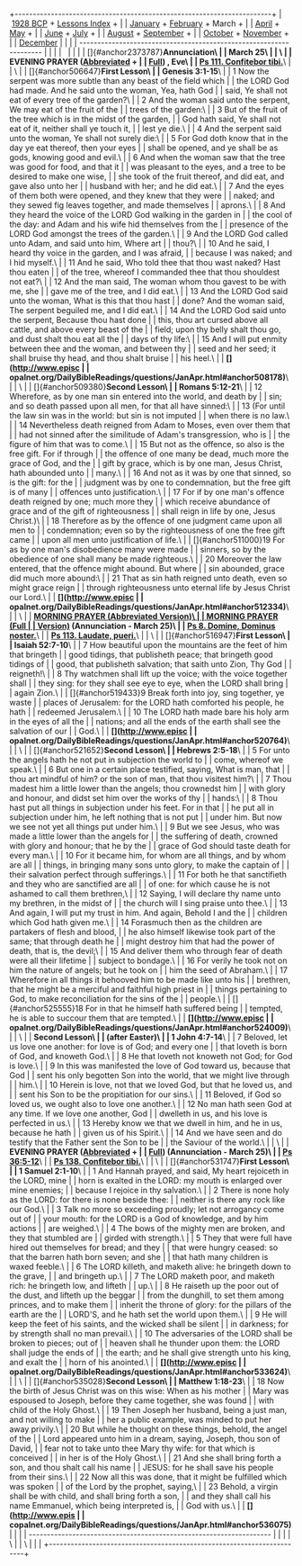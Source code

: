 +-----------------------------------------------------------------------+
|  [1928 BCP](../index.html) + [Lessons Index](index.html) +            |
| [January](FixedJan.html) + [February](FixedFeb.html) + March +        |
| [April](FixedApril.html) + [May](FixedMay.html) +                     |
| [June](FixedJune.html) + [July](FixedJuly.html) +                     |
| [August](FixedAugust.html) + [September](FixedSeptember.html) +       |
| [October](FixedOctober.html) + [November](FixedNov.html) +            |
| [December](FixedDec.html)                                             |
|                                                                       |
| -------------------------------------------------------------------   |
|                                                                       |
|                                                                       |
|                                                                       |
| []{#anchor2373787}**Annunciation\                                     |
| March 25\                                                             |
| \                                                                     |
| EVENING PRAYER ([Abbreviated](../dO_EP.html) +                        |
| [Full](../dailyofficeEP.html)) , Eve\                                 |
| [Ps 111. Confitebor tibi.](../Psalter/Ps111.html)**\                  |
| \                                                                     |
| []{#anchor506647}**First Lesson\                                      |
| Genesis 3:1-15**\                                                     |
| 1 Now the serpent was more subtle than any beast of the field which   |
| the LORD God had made. And he said unto the woman, Yea, hath God      |
| said, Ye shall not eat of every tree of the garden?\                  |
| 2 And the woman said unto the serpent, We may eat of the fruit of the |
| trees of the garden:\                                                 |
| 3 But of the fruit of the tree which is in the midst of the garden,   |
| God hath said, Ye shall not eat of it, neither shall ye touch it,     |
| lest ye die.\                                                         |
| 4 And the serpent said unto the woman, Ye shall not surely die:\      |
| 5 For God doth know that in the day ye eat thereof, then your eyes    |
| shall be opened, and ye shall be as gods, knowing good and evil.\     |
| 6 And when the woman saw that the tree was good for food, and that it |
| was pleasant to the eyes, and a tree to be desired to make one wise,  |
| she took of the fruit thereof, and did eat, and gave also unto her    |
| husband with her; and he did eat.\                                    |
| 7 And the eyes of them both were opened, and they knew that they were |
| naked; and they sewed fig leaves together, and made themselves        |
| aprons.\                                                              |
| 8 And they heard the voice of the LORD God walking in the garden in   |
| the cool of the day: and Adam and his wife hid themselves from the    |
| presence of the LORD God amongst the trees of the garden.\            |
| 9 And the LORD God called unto Adam, and said unto him, Where art     |
| thou?\                                                                |
| 10 And he said, I heard thy voice in the garden, and I was afraid,    |
| because I was naked; and I hid myself.\                               |
| 11 And he said, Who told thee that thou wast naked? Hast thou eaten   |
| of the tree, whereof I commanded thee that thou shouldest not eat?\   |
| 12 And the man said, The woman whom thou gavest to be with me, she    |
| gave me of the tree, and I did eat.\                                  |
| 13 And the LORD God said unto the woman, What is this that thou hast  |
| done? And the woman said, The serpent beguiled me, and I did eat.\    |
| 14 And the LORD God said unto the serpent, Because thou hast done     |
| this, thou art cursed above all cattle, and above every beast of the  |
| field; upon thy belly shalt thou go, and dust shalt thou eat all the  |
| days of thy life:\                                                    |
| 15 And I will put enmity between thee and the woman, and between thy  |
| seed and her seed; it shall bruise thy head, and thou shalt bruise    |
| his heel.\                                                            |
| **[](http://www.episc                                                 |
| opalnet.org/DailyBibleReadings/questions/JanApr.html#anchor508178)**\ |
| \                                                                     |
| []{#anchor509380}**Second Lesson\                                     |
| Romans 5:12-21**\                                                     |
| 12 Wherefore, as by one man sin entered into the world, and death by  |
| sin; and so death passed upon all men, for that all have sinned:\     |
| 13 (For until the law sin was in the world: but sin is not imputed    |
| when there is no law.\                                                |
| 14 Nevertheless death reigned from Adam to Moses, even over them that |
| had not sinned after the similitude of Adam\'s transgression, who is  |
| the figure of him that was to come.\                                  |
| 15 But not as the offence, so also is the free gift. For if through   |
| the offence of one many be dead, much more the grace of God, and the  |
| gift by grace, which is by one man, Jesus Christ, hath abounded unto  |
| many.\                                                                |
| 16 And not as it was by one that sinned, so is the gift: for the      |
| judgment was by one to condemnation, but the free gift is of many     |
| offences unto justification.\                                         |
| 17 For if by one man\'s offence death reigned by one; much more they  |
| which receive abundance of grace and of the gift of righteousness     |
| shall reign in life by one, Jesus Christ.)\                           |
| 18 Therefore as by the offence of one judgment came upon all men to   |
| condemnation; even so by the righteousness of one the free gift came  |
| upon all men unto justification of life.\                             |
| []{#anchor511000}19 For as by one man\'s disobedience many were made  |
| sinners, so by the obedience of one shall many be made righteous.\    |
| 20 Moreover the law entered, that the offence might abound. But where |
| sin abounded, grace did much more abound:\                            |
| 21 That as sin hath reigned unto death, even so might grace reign     |
| through righteousness unto eternal life by Jesus Christ our Lord.\    |
| **[](http://www.episc                                                 |
| opalnet.org/DailyBibleReadings/questions/JanApr.html#anchor512334)**\ |
| \                                                                     |
| **[MORNING PRAYER (Abbreviated Version)\                              |
| ](../DO_MP.html)[MORNING PRAYER (Full                                 |
| Version)](../dailyofficeMP.html) (Annunciation - March 25)\           |
| [Ps 8. Domine, Dominus noster.](../Psalter/Ps8.html)**\               |
| **[Ps 113. Laudate, pueri.](../Psalter/Ps113.html)**\                 |
| \                                                                     |
| []{#anchor516947}**First Lesson\                                      |
| Isaiah 52:7-10**\                                                     |
| 7 How beautiful upon the mountains are the feet of him that bringeth  |
| good tidings, that publisheth peace; that bringeth good tidings of    |
| good, that publisheth salvation; that saith unto Zion, Thy God        |
| reigneth!\                                                            |
| 8 Thy watchmen shall lift up the voice; with the voice together shall |
| they sing: for they shall see eye to eye, when the LORD shall bring   |
| again Zion.\                                                          |
| []{#anchor519433}9 Break forth into joy, sing together, ye waste      |
| places of Jerusalem: for the LORD hath comforted his people, he hath  |
| redeemed Jerusalem.\                                                  |
| 10 The LORD hath made bare his holy arm in the eyes of all the        |
| nations; and all the ends of the earth shall see the salvation of our |
| God.\                                                                 |
| **[](http://www.episc                                                 |
| opalnet.org/DailyBibleReadings/questions/JanApr.html#anchor520764)**\ |
| \                                                                     |
| []{#anchor521652}**Second Lesson\                                     |
| Hebrews 2:5-18**\                                                     |
| 5 For unto the angels hath he not put in subjection the world to      |
| come, whereof we speak.\                                              |
| 6 But one in a certain place testified, saying, What is man, that     |
| thou art mindful of him? or the son of man, that thou visitest him?\  |
| 7 Thou madest him a little lower than the angels; thou crownedst him  |
| with glory and honour, and didst set him over the works of thy        |
| hands:\                                                               |
| 8 Thou hast put all things in subjection under his feet. For in that  |
| he put all in subjection under him, he left nothing that is not put   |
| under him. But now we see not yet all things put under him.\          |
| 9 But we see Jesus, who was made a little lower than the angels for   |
| the suffering of death, crowned with glory and honour; that he by the |
| grace of God should taste death for every man.\                       |
| 10 For it became him, for whom are all things, and by whom are all    |
| things, in bringing many sons unto glory, to make the captain of      |
| their salvation perfect through sufferings.\                          |
| 11 For both he that sanctifieth and they who are sanctified are all   |
| of one: for which cause he is not ashamed to call them brethren,\     |
| 12 Saying, I will declare thy name unto my brethren, in the midst of  |
| the church will I sing praise unto thee.\                             |
| 13 And again, I will put my trust in him. And again, Behold I and the |
| children which God hath given me.\                                    |
| 14 Forasmuch then as the children are partakers of flesh and blood,   |
| he also himself likewise took part of the same; that through death he |
| might destroy him that had the power of death, that is, the devil;\   |
| 15 And deliver them who through fear of death were all their lifetime |
| subject to bondage.\                                                  |
| 16 For verily he took not on him the nature of angels; but he took on |
| him the seed of Abraham.\                                             |
| 17 Wherefore in all things it behooved him to be made like unto his   |
| brethren, that he might be a merciful and faithful high priest in     |
| things pertaining to God, to make reconciliation for the sins of the  |
| people.\                                                              |
| []{#anchor525555}18 For in that he himself hath suffered being        |
| tempted, he is able to succour them that are tempted.\                |
| **[](http://www.episc                                                 |
| opalnet.org/DailyBibleReadings/questions/JanApr.html#anchor524009)**\ |
| \                                                                     |
| **Second Lesson\                                                      |
| (after Easter)\                                                       |
| 1 John 4:7-14**\                                                      |
| 7 Beloved, let us love one another: for love is of God; and every one |
| that loveth is born of God, and knoweth God.\                         |
| 8 He that loveth not knoweth not God; for God is love.\               |
| 9 In this was manifested the love of God toward us, because that God  |
| sent his only begotten Son into the world, that we might live through |
| him.\                                                                 |
| 10 Herein is love, not that we loved God, but that he loved us, and   |
| sent his Son to be the propitiation for our sins.\                    |
| 11 Beloved, if God so loved us, we ought also to love one another.\   |
| 12 No man hath seen God at any time. If we love one another, God      |
| dwelleth in us, and his love is perfected in us.\                     |
| 13 Hereby know we that we dwell in him, and he in us, because he hath |
| given us of his Spirit.\                                              |
| 14 And we have seen and do testify that the Father sent the Son to be |
| the Saviour of the world.\                                            |
| \                                                                     |
| **EVENING PRAYER ([Abbreviated](../dO_EP.html) +                      |
| [Full](../dailyofficeEP.html)) (Annunciation - March 25)\             |
| [Ps 36:5-12](../Psalter/Ps36.html)**\                                 |
| **[Ps 138. Confitebor tibi.](../Psalter/Ps138.html)**\                |
| \                                                                     |
| []{#anchor531747}**First Lesson\                                      |
| 1 Samuel 2:1-10**\                                                    |
| 1 And Hannah prayed, and said, My heart rejoiceth in the LORD, mine   |
| horn is exalted in the LORD: my mouth is enlarged over mine enemies;  |
| because I rejoice in thy salvation.\                                  |
| 2 There is none holy as the LORD: for there is none beside thee:      |
| neither is there any rock like our God.\                              |
| 3 Talk no more so exceeding proudly; let not arrogancy come out of    |
| your mouth: for the LORD is a God of knowledge, and by him actions    |
| are weighed.\                                                         |
| 4 The bows of the mighty men are broken, and they that stumbled are   |
| girded with strength.\                                                |
| 5 They that were full have hired out themselves for bread; and they   |
| that were hungry ceased: so that the barren hath born seven; and she  |
| that hath many children is waxed feeble.\                             |
| 6 The LORD killeth, and maketh alive: he bringeth down to the grave,  |
| and bringeth up.\                                                     |
| 7 The LORD maketh poor, and maketh rich: he bringeth low, and lifteth |
| up.\                                                                  |
| 8 He raiseth up the poor out of the dust, and lifteth up the beggar   |
| from the dunghill, to set them among princes, and to make them        |
| inherit the throne of glory: for the pillars of the earth are the     |
| LORD\'S, and he hath set the world upon them.\                        |
| 9 He will keep the feet of his saints, and the wicked shall be silent |
| in darkness; for by strength shall no man prevail.\                   |
| 10 The adversaries of the LORD shall be broken to pieces; out of      |
| heaven shall he thunder upon them: the LORD shall judge the ends of   |
| the earth; and he shall give strength unto his king, and exalt the    |
| horn of his anointed.\                                                |
| **[](http://www.episc                                                 |
| opalnet.org/DailyBibleReadings/questions/JanApr.html#anchor533624)**\ |
| \                                                                     |
| []{#anchor535028}**Second Lesson\                                     |
| Matthew 1:18-23**\                                                    |
| 18 Now the birth of Jesus Christ was on this wise: When as his mother |
| Mary was espoused to Joseph, before they came together, she was found |
| with child of the Holy Ghost.\                                        |
| 19 Then Joseph her husband, being a just man, and not willing to make |
| her a public example, was minded to put her away privily.\            |
| 20 But while he thought on these things, behold, the angel of the     |
| Lord appeared unto him in a dream, saying, Joseph, thou son of David, |
| fear not to take unto thee Mary thy wife: for that which is conceived |
| in her is of the Holy Ghost.\                                         |
| 21 And she shall bring forth a son, and thou shalt call his name      |
| JESUS: for he shall save his people from their sins.\                 |
| 22 Now all this was done, that it might be fulfilled which was spoken |
| of the Lord by the prophet, saying,\                                  |
| 23 Behold, a virgin shall be with child, and shall bring forth a son, |
| and they shall call his name Emmanuel, which being interpreted is,    |
| God with us.\                                                         |
| **[](http://www.epis                                                  |
| copalnet.org/DailyBibleReadings/questions/JanApr.html#anchor536075)** |
|                                                                       |
| -------------------------------------------------------------------   |
|                                                                       |
| \                                                                     |
| \                                                                     |
| [](http://www.episcopalnet.org/DBS/DOR.html)                          |
+-----------------------------------------------------------------------+
